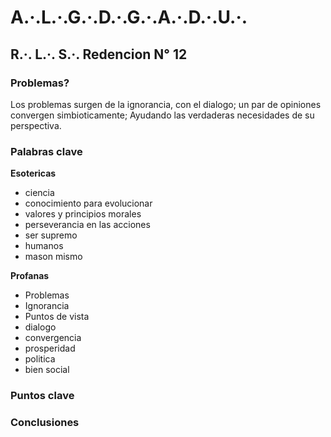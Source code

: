 # **A.·.L.·.G.·.D.·.G.·.A.·.D.·.U.·.**

## **R.·. L.·. S.·. Redencion N° 12**

### Problemas?

Los problemas surgen de la ignorancia, con el dialogo; un par de opiniones convergen simbioticamente; Ayudando las verdaderas necesidades de su perspectiva.

### Palabras clave

**Esotericas**
- ciencia
- conocimiento para evolucionar 
- valores y principios morales
- perseverancia en las acciones
- ser supremo
- humanos
- mason mismo

**Profanas**
- Problemas
- Ignorancia
- Puntos de vista
- dialogo
- convergencia
- prosperidad
- politica
- bien social

### Puntos clave

### Conclusiones
